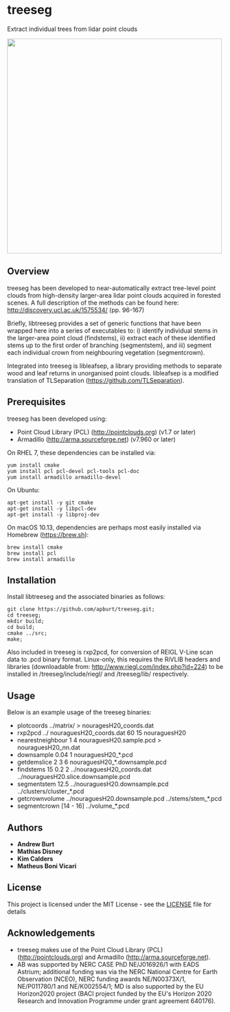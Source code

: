 # treeseg

Extract individual trees from lidar point clouds

<img src="https://4xnnka.bl3302.livefilestore.com/y4mzpqPKgclbQKR51t4a9tA2v37IKMp221dDuLXHvRqQzc8szMleP7anmHxoy-bPwa-0qnDRrRpQkBhkO2P3cef-u7_eBpNubE_wO8FA5E0sDkbmPt0BIJoWT2upX_YFO5UfTS0ys0LZLHaSl0DktwdJIj82R4ZP051-2CiPzJAXJvht3eijlwfp0mo_W8VeXVa8p_g79_EEb51Kg0WGMWe8A?width=660&height=628&cropmode=none" width="500">

## Overview

treeseg has been developed to near-automatically extract tree-level point clouds from high-density larger-area lidar point clouds acquired in forested scenes.
A full description of the methods can be found here: http://discovery.ucl.ac.uk/1575534/ (pp. 96-167)

Briefly, libtreeseg provides a set of generic functions that have been wrapped here into a series of executables to: i) identify individual stems in the larger-area point cloud (findstems), ii) extract each of these identified stems up to the first order of branching (segmentstem), and iii) segment each individual crown from neighbouring vegetation (segmentcrown).

Integrated into treeseg is libleafsep, a library providing methods to separate wood and leaf returns in unorganised point clouds. 
libleafsep is a modified translation of TLSeparation (https://github.com/TLSeparation).

## Prerequisites

treeseg has been developed using:

* Point Cloud Library (PCL) (http://pointclouds.org) (v1.7 or later)
* Armadillo (http://arma.sourceforge.net) (v7.960 or later)

On RHEL 7, these dependencies can be installed via:

```
yum install cmake
yum install pcl pcl-devel pcl-tools pcl-doc
yum install armadillo armadillo-devel
```

On Ubuntu:

```
apt-get install -y git cmake
apt-get install -y libpcl-dev
apt-get install -y libproj-dev
```

On macOS 10.13, dependencies are perhaps most easily installed via Homebrew (https://brew.sh):

```
brew install cmake
brew install pcl
brew install armadillo
```

## Installation

Install libtreeseg and the associated binaries as follows:

```
git clone https://github.com/apburt/treeseg.git;
cd treeseg;
mkdir build;
cd build;
cmake ../src;
make;
```

Also included in treeseg is rxp2pcd, for conversion of REIGL V-Line scan data to .pcd binary format. Linux-only, this requires the RiVLIB headers and libraries (downloadable from: http://www.riegl.com/index.php?id=224) to be installed in /treeseg/include/riegl/ and /treeseg/lib/ respectively.

## Usage

Below is an example usage of the treeseg binaries:

* plotcoords ../matrix/ > nouragesH20_coords.dat
* rxp2pcd ../ nouraguesH20_coords.dat 60 15 nouraguesH20
* nearestneighbour 1 4 nouraguesH20.sample.pcd > nouraguesH20_nn.dat
* downsample 0.04 1 nouraguesH20_*.pcd
* getdemslice 2 3 6 nouraguesH20_*.downsample.pcd
* findstems 15 0.2 2 ../nouraguesH20_coords.dat ../nouraguesH20.slice.downsample.pcd
* segmentstem 12.5 ../nouraguesH20.downsample.pcd ../clusters/cluster_*.pcd
* getcrownvolume ../nouraguesH20.downsample.pcd ../stems/stem_*.pcd
* segmentcrown [14 - 16] ../volume_*.pcd

## Authors

* **Andrew Burt**
* **Mathias Disney**
* **Kim Calders**
* **Matheus Boni Vicari**

## License

This project is licensed under the MIT License - see the [LICENSE](LICENSE) file for details

## Acknowledgements

* treeseg makes use of the Point Cloud Library (PCL) (http://pointclouds.org) and Armadillo (http://arma.sourceforge.net).
* AB was supported by NERC CASE PhD NE/J016926/1 with EADS Astrium; additional funding was via the NERC National Centre for Earth Observation (NCEO), NERC funding awards NE/N00373X/1, NE/P011780/1 and NE/K002554/1; MD is also supported by the EU Horizon2020 project (BACI project funded by the EU's Horizon 2020 Research and Innovation Programme under grant agreement 640176).
